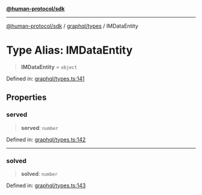 [**@human-protocol/sdk**](../../../README.md)

***

[@human-protocol/sdk](../../../modules.md) / [graphql/types](../README.md) / IMDataEntity

# Type Alias: IMDataEntity

> **IMDataEntity** = `object`

Defined in: [graphql/types.ts:141](https://github.com/humanprotocol/human-protocol/blob/36a82d86df8ff0c729bd9c2ab3a0bb0641086da4/packages/sdk/typescript/human-protocol-sdk/src/graphql/types.ts#L141)

## Properties

### served

> **served**: `number`

Defined in: [graphql/types.ts:142](https://github.com/humanprotocol/human-protocol/blob/36a82d86df8ff0c729bd9c2ab3a0bb0641086da4/packages/sdk/typescript/human-protocol-sdk/src/graphql/types.ts#L142)

***

### solved

> **solved**: `number`

Defined in: [graphql/types.ts:143](https://github.com/humanprotocol/human-protocol/blob/36a82d86df8ff0c729bd9c2ab3a0bb0641086da4/packages/sdk/typescript/human-protocol-sdk/src/graphql/types.ts#L143)
